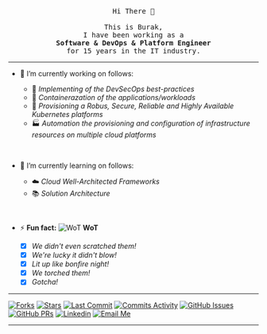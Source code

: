 <p align="center">
  <samp>
    Hi There 👋
    <br>
    <br>This is Burak,
    <br>I have been working as a
    <br><b>Software & DevOps & Platform Engineer</b>
    <br>for 15 years in the IT industry.
  </samp>
</p>

************************************************************************

- 🔭 I’m currently working on follows:

  - :rocket: <i>Implementing of the DevSecOps best-practices</i>
  - :whale: <i>Containerazation of the applications/workloads</i>
  - :ship: <i>Provisioning a Robus, Secure, Reliable and Highly Available Kubernetes platforms</i>
  - :factory: <i>Automation the provisioning and configuration of infrastructure resources on multiple cloud platforms</i>

<br/>

- 🌱 I’m currently learning on follows:

  - :cloud: <i>Cloud Well-Architected Frameworks</i>
  - :books: <i>Solution Architecture</i>

<br/>

- ⚡ **Fun fact:** ![WoT](http://www.rw-designer.com/icon-image/21525-16x16x32.png) <b>WoT</b>

    - [x] _We didn't even scratched them!_
    - [x] _We're lucky it didn't blow!_
    - [x] _Lit up like bonfire night!_
    - [x] _We torched them!_
    - [x] _Gotcha!_
************************************************************************

<!-- PROJECT SHIELDS -->
[![Forks][githubForks-shield]][githubForks-url]
[![Stars][githubStars-shield]][githubStars-url]
[![Last Commit][githubLastCommit-shield]][githubLastCommit-url]
[![Commits Activity][githubCommits-shield]][githubCommits-url]
[![GitHub Issues][githubIssues-shield]][githubIssues-url]
[![GitHub PRs][githubPulls-shield]][githubPulls-url]
[![Linkedin][linkedin-shield]][linkedin-url]
[![Email Me][email-shield]][email-url]


<!-- LINKS -->
[githubForks-shield]: https://img.shields.io/github/forks/koseburak/koseburak?
[githubForks-url]: https://github.com/koseburak/koseburak/fork

[githubStars-shield]: https://img.shields.io/github/stars/koseburak/koseburak?
[githubStars-url]: https://github.com/koseburak/koseburak/stargazers

[githubLastCommit-shield]: https://img.shields.io/github/last-commit/koseburak/koseburak?"
[githubLastCommit-url]: https://github.com/koseburak/koseburak/commits/main

[githubCommits-shield]: https://img.shields.io/github/commit-activity/m/koseburak/koseburak?
[githubCommits-url]: https://github.com/koseburak/koseburak/commits/main

[githubIssues-shield]: https://img.shields.io/github/issues/koseburak/koseburak?"
[githubIssues-url]: https://github.com/koseburak/koseburak/issues

[githubPulls-shield]: https://img.shields.io/github/issues-pr/koseburak/koseburak?
[githubPulls-url]: https://github.com/koseburak/koseburak/pulls

[linkedin-shield]: https://img.shields.io/badge/Burak%20Kose-blue?style=flat&logo=linkedin&logoColor=white
[linkedin-url]: https://www.linkedin.com/in/kose-burak

[email-shield]: https://img.shields.io/badge/Contact_Me-blue?style=flat-square&logo=gmail&logoColor=white&labelColor=gray&color=blue
[email-url]: mailto:burakkose.uk@gmail.com




************************************************************************



<!--
**koseburak/koseburak** is a ✨ _special_ ✨ repository because its `README.md` (this file) appears on your GitHub profile.

Here are some ideas to get you started:

- 🔭 I’m currently working on ...

- 🌱 I’m currently learning ...

- 👯 I’m looking to collaborate on ...

- 🤔 I’m looking for help with ...

- 💬 Ask me about ...

- 📫 How to reach me: ...

- 😄 Pronouns: ...

- ⚡ Fun fact: ...

- 📫 How to reach me: [![Email Badge](https://img.shields.io/badge/Contact_Me-blue?style=flat-square&logo=gmail&logoColor=white&labelColor=gray&color=blue)](mailto:burakkose.uk@gmail.com)

-->



